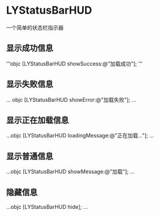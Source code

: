 # LYStatusBarHUD
一个简单的状态栏指示器

## 显示成功信息
‘’‘objc
[LYStatusBarHUD showSuccess:@"加载成功"];
’‘’

## 显示失败信息
...
objc
[LYStatusBarHUD showError:@"加载失败"];
...

## 显示正在加载信息
...objc
[LYStatusBarHUD loadingMessage:@"正在加载..."];
...

## 显示普通信息
...objc
[LYStatusBarHUD showMessage:@"加载"];
...

## 隐藏信息
...objc
[LYStatusBarHUD hide];
...
